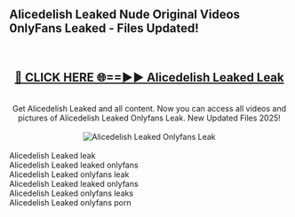 <h2>Alicedelish Leaked Nude Original Videos 0nlyFans Leaked - Files Updated! </h2>
<br>
<div align="center">
<h2><a href="https://213.232.235.80/live/video.php?q=alicedelish-leaked" rel="nofollow">🔴 CLICK HERE 🌐==►► Alicedelish Leaked Leak</a></h2>
<br>
Get Alicedelish Leaked and all content. Now you can access all videos and pictures of Alicedelish Leaked Onlyfans Leak. New Updated Files 2025!
<br>
<br>
<a href="https://213.232.235.80/live/video.php?q=alicedelish-leaked" rel="nofollow" data-target="animated-image.originalLink"><img src="https://i.imgur.com/1EjSzPs.png" alt="Alicedelish Leaked Onlyfans Leak" style="max-width: 100%; display: inline-block;" data-target="animated-image.originalImage"></a>
</div>
<br>
Alicedelish Leaked leak<br>
Alicedelish Leaked leaked onlyfans<br>
Alicedelish Leaked onlyfans leak<br>
Alicedelish Leaked leaked onlyfans<br>
Alicedelish Leaked onlyfans leaks<br>
Alicedelish Leaked onlyfans porn
